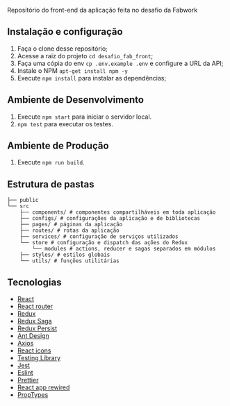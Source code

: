 Repositório do front-end da aplicação feita no desafio da Fabwork

## Instalação e configuração

1. Faça o clone desse repositório;
2. Acesse a raiz do projeto `cd desafio_fab_front`;
3. Faça uma cópia do env `cp .env.example .env` e configure a URL da API;
4. Instale o NPM `apt-get install npm -y`
5. Execute `npm install` para instalar as dependências;

## Ambiente de Desenvolvimento
1. Execute `npm start` para iniciar o servidor local.
2. `npm test` para executar os testes.

## Ambiente de Produção
1. Execute `npm run build`.

## Estrutura de pastas
```
├── public
└── src
    ├── components/ # componentes compartilháveis em toda aplicação
    ├── configs/ # configurações da aplicação e de bibliotecas
    ├── pages/ # páginas da aplicação
    ├── routes/ # rotas da aplicação
    ├── services/ # configuração de serviços utilizados
    └── store # configuração e dispatch das ações do Redux
	    └── modules # actions, reducer e sagas separados em módulos
    ├── styles/ # estilos globais
    └── utils/ # funções utilitárias
```

## Tecnologias

- [React](https://reactjs.org/)
- [React router](https://reacttraining.com/react-router/)
- [Redux](https://redux.js.org/introduction/getting-started)
- [Redux Saga](https://redux-saga.js.org/)
- [Redux Persist](https://github.com/rt2zz/redux-persist#quickstart)
- [Ant Design](https://ant.design/)
- [Axios](https://github.com/axios/axios)
- [React icons](https://react-icons.netlify.com/)
- [Testing Library](https://testing-library.com/)
- [Jest](https://jestjs.io/)
- [Eslint](https://eslint.org/)
- [Prettier](https://prettier.io/)
- [React app rewired](https://github.com/timarney/react-app-rewired)
- [PropTypes](https://github.com/facebook/prop-types)
